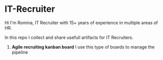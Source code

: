 # IT-Recruiter
Hi I'm Romina, IT Recruiter with 15+ years of experience in multiple areas of HR.

In this repo I collect and share usefull artifacts for IT Recruiters.

1. **Agile recruiting kanban board**
I use this type of boards to manage the pipeline

